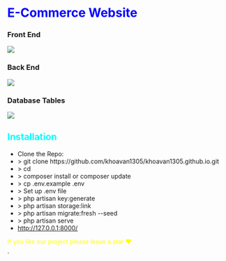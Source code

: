 <h1 style="color:blue">E-Commerce Website</h1>
<h3>Front End</h3>

<img src="./Website Find and rent a room - Project/assets/images/index.png" />

<h3>Back End</h3>

<img src="./Website Find and rent a room - Project/assets/images/backend.png" />

<h3>Database Tables</h3>

<img src="./Website Find and rent a room - Project/assets/images/databaseimg.png" />

<h2 style="color:cyan">Installation</h2>
<ul>
    <li>Clone the Repo: <br> </li>
    <li style=""> > git clone https://github.com/khoavan1305/khoavan1305.github.io.git</li>
    <li> > cd </li>
    <li> > composer install or composer update</li>
    <li> > cp .env.example .env</li>
    <li> > Set up .env file</li>
    <li> > php artisan key:generate</li>
    <li> > php artisan storage:link</li>
    <li> > php artisan migrate:fresh --seed</li>
    <li> > php artisan serve</li>
    <li> <a href="http://127.0.0.1:8000/">http://127.0.0.1:8000/</a> </li>
    </ul>
    <p style="color:yellow">If you like our project please leave a star ❤<p>

`
